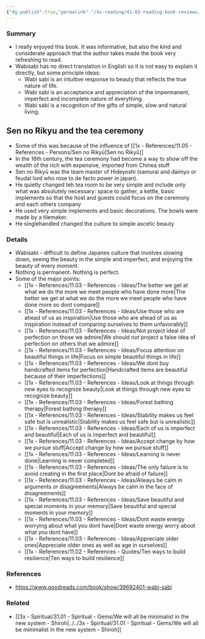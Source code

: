 ```yaml
---
{"dg-publish":true,"permalink":"/4x-reading/41-02-reading-book-reviews/wabi-sabi-japanese-wisdom-for-a-perfectly-imperfect-life-beth-kempton/","dgHomeLink":true,"dgPassFrontmatter":false,"dgShowBacklinks":true,"dgShowLocalGraph":false,"dgShowInlineTitle":true}
---
```



### Summary
- I really enjoyed this book. It was informative, but also the kind and considerate approach that the author takes made the book very refreshing to read. 
- Wabisabi has no direct translation in English so it is not easy to explain it directly, but some principle ideas:
	- Wabi sabi is an intuitive response to beauty that reflects the true nature of life. 
	- Wabi sabi is an acceptance and appreciation of the impermanent, imperfect and incomplete nature of everything. 
	- Wabi sabi is a recognition of the gifts of simple, slow and natural living.

## Sen no Rikyu and the tea ceremony
- Some of this was because of the influence of [[1x - References/11.05 - References - Persons/Sen no Rikyū|Sen no Rikyū]]
- In the 16th century, the tea ceremony had become a way to show off the wealth of the rich with expensive, imported from Chinea stuff
- Sen no Rikyū was the team master of Hideyoshi (samurai and daimyo or feudal lord who rose to de facto power in japan).
- He quietly changed teh tea room to be very simple and include only what was absolutely necessary: space to gather, a kettle, basic implements so that the host and guests could focus on the ceremony and each others company
- He used very simple implements and basic decorations. The bowls were made by a tilemaker.
- He singlehandled changed the culture to simple ascetic beauty

### Details
- Wabisabi - difficult to define Japanes culture that involves slowing down, seeing the beauty in the simple and imperfect, and enjoying the beauty of every moment.
- Nothing is permanent. Nothing is perfect.
- Some of the major points:
	- [[1x - References/11.03 - References - Ideas/The better we get at what we do the more we meet people who have done more|The better we get at what we do the more we meet people who have done more so dont compare]]
	- [[1x - References/11.03 - References - Ideas/Use those who are ahead of us as inspiration|Use those who are ahead of us as inspiration instead of comparing ourselves to them unfavorably]]
	- [[1x - References/11.03 - References - Ideas/Not project ideal of perfection on those we admire|We should not project a false idea of perfection on others that we admire]]
	- [[1x - References/11.03 - References - Ideas/Focus attention on beautiful things in life|Focus on simple beautiful things in life]]
	- [[1x - References/11.03 - References - Ideas/We dont buy handcrafted items for perfection|Handcrafted items are beautiful because of their imperfections]]
	- [[1x - References/11.03 - References - Ideas/Look at things through new eyes to recognize beauty|Look at things through new eyes to recognize beauty]]
	- [[1x - References/11.03 - References - Ideas/Forest bathing therapy|Forest bathing therapy]]
	- [[1x - References/11.03 - References - Ideas/Stability makes us feel safe but is unrealistic|Stability makes us feel safe but is unrealistic]]
	- [[1x - References/11.03 - References - Ideas/Each of us is imperfect and beautiful|Each of us is imperfect and beautiful]]
	- [[1x - References/11.03 - References - Ideas/Accept change by how we pursue stuff|Accept change by how we pursue stuff]]
	- [[1x - References/11.03 - References - Ideas/Learning is never done|Learning is never completed]]
	- [[1x - References/11.03 - References - Ideas/The only failure is to avoid creating in the first place|Dont be afraid of failure]]
	- [[1x - References/11.03 - References - Ideas/Always be calm in arguments or disagreements|Always be calm in the face of disagreements]]
	- [[1x - References/11.03 - References - Ideas/Save beautiful and special moments in your memory|Save beautiful and special moments in your memory]]
	- [[1x - References/11.03 - References - Ideas/Dont waste energy worrying about what you dont have|Dont waste energy worry about what you dont have]]
	- [[1x - References/11.03 - References - Ideas/Appreciate older ones|Appreciate older ones as well as age in ourselves]]
	- [[1x - References/11.02 - References - Quotes/Ten ways to build resilience|Ten ways to build resilience]]

### References
- https://www.goodreads.com/book/show/39692401-wabi-sabi

### Related
- [[3x - Spiritual/31.01 - Spiritual - Gems/We will all be minimalist in the new system - Shiroh|../../3x - Spiritual/31.01 - Spiritual - Gems/We will all be minimalist in the new system - Shiroh]]